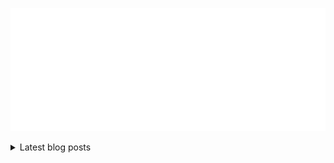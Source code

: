 <p align="center">
  <a href="https://github.com/SamirPaul1"> <img loading="lazy" alt="github-metrics" src="github-metrics.svg"/> </a>
</p>

<details>
  <summary>Latest blog posts</summary>
  <!-- BLOG-POST-LIST:START -->
  <!-- BLOG-POST-LIST:END -->
  </details>

